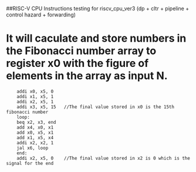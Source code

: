 
##RISC-V CPU Instructions testing for riscv\_cpu\_ver3 (dp + cltr + pipeline + control hazard + forwarding)

It will caculate and store numbers in the Fibonacci number array to register x0 with the figure of elements in the array as input N.
========================================================

        addi x0, x5, 0 
        addi x1, x5, 1 
        addi x2, x5, 1 
        addi x3, x5, 15   //The final value stored in x0 is the 15th fibonacci number
        loop:
        beq x2, x3, end 
        add x4, x0, x1
        add x0, x5, x1
        add x1, x5, x4
        addi x2, x2, 1
        jal x6, loop 
        end:
        addi x2, x5, 0    //The final value stored in x2 is 0 which is the signal for the end
